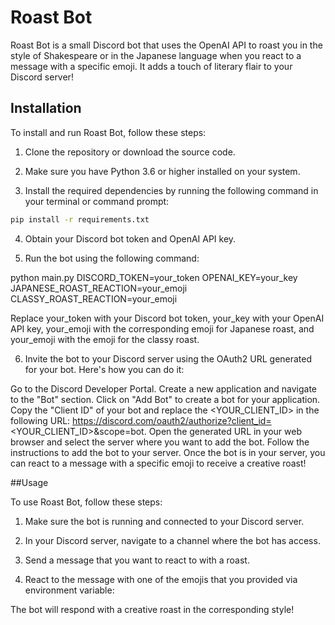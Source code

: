 # Roast Bot

Roast Bot is a small Discord bot that uses the OpenAI API to roast you in the style of Shakespeare or in the Japanese language when you react to a message with a specific emoji. It adds a touch of literary flair to your Discord server!

## Installation

To install and run Roast Bot, follow these steps:

1. Clone the repository or download the source code.

2. Make sure you have Python 3.6 or higher installed on your system.

3. Install the required dependencies by running the following command in your terminal or command prompt:

```bash
pip install -r requirements.txt
```

4. Obtain your Discord bot token and OpenAI API key.

5. Run the bot using the following command:

python main.py DISCORD_TOKEN=your_token OPENAI_KEY=your_key JAPANESE_ROAST_REACTION=your_emoji CLASSY_ROAST_REACTION=your_emoji

Replace your_token with your Discord bot token, your_key with your OpenAI API key, your_emoji with the corresponding emoji for Japanese roast, and your_emoji with the emoji for the classy roast.

6. Invite the bot to your Discord server using the OAuth2 URL generated for your bot. Here's how you can do it:

Go to the Discord Developer Portal.
Create a new application and navigate to the "Bot" section.
Click on "Add Bot" to create a bot for your application.
Copy the "Client ID" of your bot and replace the <YOUR_CLIENT_ID> in the following URL: https://discord.com/oauth2/authorize?client_id=<YOUR_CLIENT_ID>&scope=bot.
Open the generated URL in your web browser and select the server where you want to add the bot. Follow the instructions to add the bot to your server.
Once the bot is in your server, you can react to a message with a specific emoji to receive a creative roast!

##Usage

To use Roast Bot, follow these steps:

1. Make sure the bot is running and connected to your Discord server.

2. In your Discord server, navigate to a channel where the bot has access.

3. Send a message that you want to react to with a roast.

4. React to the message with one of the emojis that you provided via environment variable:

The bot will respond with a creative roast in the corresponding style!
